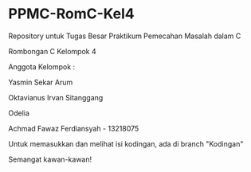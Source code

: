 # PPMC-RomC-Kel4

Repository untuk Tugas Besar Praktikum Pemecahan Masalah dalam C

Rombongan C
Kelompok 4

Anggota Kelompok :

Yasmin Sekar Arum

Oktavianus Irvan Sitanggang

Odelia

Achmad Fawaz Ferdiansyah - 13218075

Untuk memasukkan dan melihat isi kodingan, ada di branch "Kodingan"

Semangat kawan-kawan!
